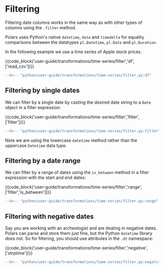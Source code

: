 # Filtering

Filtering date columns works in the same way as with other types of columns using the `.filter` method.

Polars uses Python's native `datetime`, `date` and `timedelta` for equality comparisons between the datatypes `pl.Datetime`, `pl.Date` and `pl.Duration`.

In the following example we use a time series of Apple stock prices.

{{code_block('user-guide/transformations/time-series/filter','df',['read_csv'])}}

```python exec="on" result="text" session="user-guide/transformations/ts/filter"
--8<-- "python/user-guide/transformations/time-series/filter.py:df"
```

## Filtering by single dates

We can filter by a single date by casting the desired date string to a `Date` object
in a filter expression:

{{code_block('user-guide/transformations/time-series/filter','filter',['filter'])}}

```python exec="on" result="text" session="user-guide/transformations/ts/filter"
--8<-- "python/user-guide/transformations/time-series/filter.py:filter"
```

Note we are using the lowercase `datetime` method rather than the uppercase `Datetime` data type.

## Filtering by a date range

We can filter by a range of dates using the `is_between` method in a filter expression with the start and end dates:

{{code_block('user-guide/transformations/time-series/filter','range',['filter','is_between'])}}

```python exec="on" result="text" session="user-guide/transformations/ts/filter"
--8<-- "python/user-guide/transformations/time-series/filter.py:range"
```

## Filtering with negative dates

Say you are working with an archeologist and are dealing in negative dates.
Polars can parse and store them just fine, but the Python `datetime` library
does not. So for filtering, you should use attributes in the `.dt` namespace:

{{code_block('user-guide/transformations/time-series/filter','negative',['strptime'])}}

```python exec="on" result="text" session="user-guide/transformations/ts/filter"
--8<-- "python/user-guide/transformations/time-series/filter.py:negative"
```
